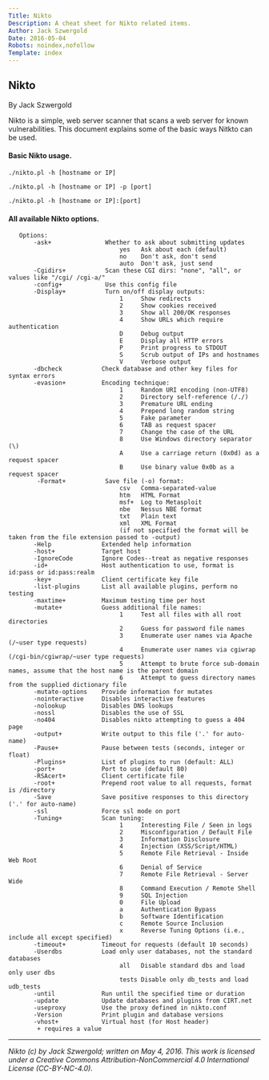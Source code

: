 ```yaml
---
Title: Nikto
Description: A cheat sheet for Nikto related items.
Author: Jack Szwergold
Date: 2016-05-04
Robots: noindex,nofollow
Template: index
---
```


## Nikto

By Jack Szwergold

Nikto is a simple, web server scanner that scans a web server for known vulnerabilities. This document explains some of the basic ways Nitkto can be used.

#### Basic Nikto usage.

	./nikto.pl -h [hostname or IP]
	
	./nikto.pl -h [hostname or IP] -p [port]
	
	./nikto.pl -h [hostname or IP]:[port]

#### All available Nikto options.

	   Options:
	       -ask+               Whether to ask about submitting updates
	                               yes   Ask about each (default)
	                               no    Don't ask, don't send
	                               auto  Don't ask, just send
	       -Cgidirs+           Scan these CGI dirs: "none", "all", or values like "/cgi/ /cgi-a/"
	       -config+            Use this config file
	       -Display+           Turn on/off display outputs:
	                               1     Show redirects
	                               2     Show cookies received
	                               3     Show all 200/OK responses
	                               4     Show URLs which require authentication
	                               D     Debug output
	                               E     Display all HTTP errors
	                               P     Print progress to STDOUT
	                               S     Scrub output of IPs and hostnames
	                               V     Verbose output
	       -dbcheck           Check database and other key files for syntax errors
	       -evasion+          Encoding technique:
	                               1     Random URI encoding (non-UTF8)
	                               2     Directory self-reference (/./)
	                               3     Premature URL ending
	                               4     Prepend long random string
	                               5     Fake parameter
	                               6     TAB as request spacer
	                               7     Change the case of the URL
	                               8     Use Windows directory separator (\)
	                               A     Use a carriage return (0x0d) as a request spacer
	                               B     Use binary value 0x0b as a request spacer
	        -Format+           Save file (-o) format:
	                               csv   Comma-separated-value
	                               htm   HTML Format
	                               msf+  Log to Metasploit
	                               nbe   Nessus NBE format
	                               txt   Plain text
	                               xml   XML Format
	                               (if not specified the format will be taken from the file extension passed to -output)
	       -Help              Extended help information
	       -host+             Target host
	       -IgnoreCode        Ignore Codes--treat as negative responses
	       -id+               Host authentication to use, format is id:pass or id:pass:realm
	       -key+              Client certificate key file
	       -list-plugins      List all available plugins, perform no testing
	       -maxtime+          Maximum testing time per host
	       -mutate+           Guess additional file names:
	                               1     Test all files with all root directories
	                               2     Guess for password file names
	                               3     Enumerate user names via Apache (/~user type requests)
	                               4     Enumerate user names via cgiwrap (/cgi-bin/cgiwrap/~user type requests)
	                               5     Attempt to brute force sub-domain names, assume that the host name is the parent domain
	                               6     Attempt to guess directory names from the supplied dictionary file
	       -mutate-options    Provide information for mutates
	       -nointeractive     Disables interactive features
	       -nolookup          Disables DNS lookups
	       -nossl             Disables the use of SSL
	       -no404             Disables nikto attempting to guess a 404 page
	       -output+           Write output to this file ('.' for auto-name)
	       -Pause+            Pause between tests (seconds, integer or float)
	       -Plugins+          List of plugins to run (default: ALL)
	       -port+             Port to use (default 80)
	       -RSAcert+          Client certificate file
	       -root+             Prepend root value to all requests, format is /directory
	       -Save              Save positive responses to this directory ('.' for auto-name)
	       -ssl               Force ssl mode on port
	       -Tuning+           Scan tuning:
	                               1     Interesting File / Seen in logs
	                               2     Misconfiguration / Default File
	                               3     Information Disclosure
	                               4     Injection (XSS/Script/HTML)
	                               5     Remote File Retrieval - Inside Web Root
	                               6     Denial of Service
	                               7     Remote File Retrieval - Server Wide
	                               8     Command Execution / Remote Shell
	                               9     SQL Injection
	                               0     File Upload
	                               a     Authentication Bypass
	                               b     Software Identification
	                               c     Remote Source Inclusion
	                               x     Reverse Tuning Options (i.e., include all except specified)
	       -timeout+          Timeout for requests (default 10 seconds)
	       -Userdbs           Load only user databases, not the standard databases
	                               all   Disable standard dbs and load only user dbs
	                               tests Disable only db_tests and load udb_tests
	       -until             Run until the specified time or duration
	       -update            Update databases and plugins from CIRT.net
	       -useproxy          Use the proxy defined in nikto.conf
	       -Version           Print plugin and database versions
	       -vhost+            Virtual host (for Host header)
	   		+ requires a value
	
***

*Nikto (c) by Jack Szwergold; written on May 4, 2016. This work is licensed under a Creative Commons Attribution-NonCommercial 4.0 International License (CC-BY-NC-4.0).*

